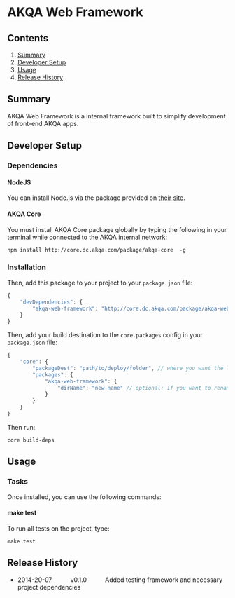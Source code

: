 # AKQA Web Framework

## Contents

1. [Summary](#summary)
1. [Developer Setup](#developer-setup)
1. [Usage](#usage)
1. [Release History](#release-history)

<a name="summary"></a>
## Summary
AKQA Web Framework is a internal framework built to simplify development of front-end AKQA apps.

<a name="developer-setup"></a>
## Developer Setup

### Dependencies

#### NodeJS

You can install Node.js via the package provided on [their site](http://www.nodejs.org).

#### AKQA Core

You must install AKQA Core package globally by typing the following in your terminal while connected to the AKQA internal network:

```
npm install http://core.dc.akqa.com/package/akqa-core  -g
```

### Installation

Then, add this package to your project to your `package.json` file:

```javascript
{
    "devDependencies": {
        "akqa-web-framework": "http://core.dc.akqa.com/package/akqa-web-framework/[VERSION].tar.gz" // the [VERSION] of the package to use
    }
}
```

Then, add your build destination to the `core.packages` config in your `package.json` file:

```javascript
{
    "core": {
        "packageDest": "path/to/deploy/folder", // where you want the library files injected to be available to your build
        "packages": {
            "akqa-web-framework": {
                "dirName": "new-name" // optional: if you want to rename the folder of the core module
            }
        }
    }
}
```

Then run:

```
core build-deps
```

<a name="usage"></a>
## Usage

### Tasks

Once installed, you can use the following commands:

#### make test

To run all tests on the project, type:

```
make test
```

## Release History
* 2014-20-07   v0.1.0   Added testing framework and necessary project dependencies
